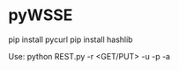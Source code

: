 # pyWSSE

pip install pycurl
pip install hashlib

Use:
    python REST.py -r <GET/PUT> -u <USER> -p <PASSWORD> -a <URI>